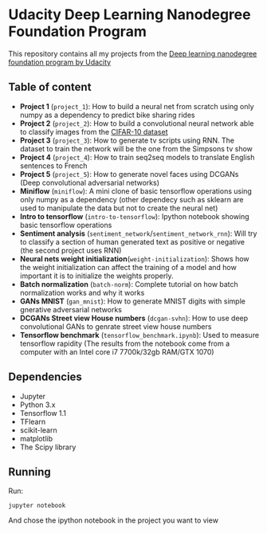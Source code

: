 # Udacity Deep Learning Nanodegree Foundation Program

This repository contains all my projects from the [Deep learning nanodegree foundation program by Udacity](https://www.udacity.com/course/deep-learning-nanodegree-foundation--nd101)

## Table of content
   - __Project 1__ (`project_1`): How to build a neural net from scratch using only numpy as a dependency to predict bike sharing rides
   - __Project 2__ (`project_2`): How to build a convolutional neural network able to classify images from the [CIFAR-10 dataset](https://www.cs.toronto.edu/~kriz/cifar.html)
   - __Project 3__ (`project_3`): How to generate tv scripts using RNN. The dataset to train the network will be the one from the Simpsons tv show
   - __Project 4__ (`project_4`): How to train seq2seq models to translate English sentences to French
   - __Project 5__ (`project_5`): How to generate novel faces using DCGANs (Deep convolutional adversarial networks)
   - __Miniflow__ (`miniflow`): A mini clone of basic tensorflow operations using only numpy as a dependency (other dependecy such as sklearn are used to manipulate the data but not to create the neural net)
   - __Intro to tensorflow__ (`intro-to-tensorflow`): Ipython notebook showing basic tensorflow operations 
   - __Sentiment analysis__ (`sentiment_network`/`sentiment_network_rnn`): Will try to classify a section of human generated text as positive or negative (the second project uses RNN)
   - __Neural nets weight initialization__(`weight-initialization`): Shows how the weight initialization can affect the training of a model and how important it is to initialize the weights properly.
   - __Batch normalization__ (`batch-norm`): Complete tutorial on how batch normalization works and why it works
   - __GANs MNIST__ (`gan_mnist`): How to generate MNIST digits with simple gnerative adversarial networks
   - __DCGANs Street view House numbers__ (`dcgan-svhn`): How to use deep convolutional GANs to genrate street view house numbers
   - __Tensorflow benchmark__ (`tensorflow_benchmark.ipynb`): Used to measure tensorflow rapidity (The results from the notebook come from a computer with an Intel core i7 7700k/32gb RAM/GTX 1070) 
   
## Dependencies

* Jupyter  
* Python 3.x
* Tensorflow 1.1
* TFlearn
* scikit-learn
* matplotlib
* The Scipy library

## Running

Run:
```
jupyter notebook
```

And chose the ipython notebook in the project you want to view